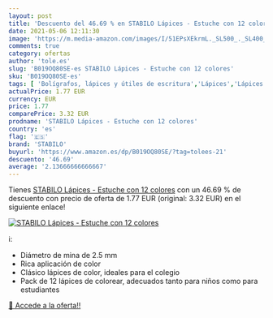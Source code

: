 ```yaml
---
layout: post
title: 'Descuento del 46.69 % en STABILO Lápices - Estuche con 12 colores'
date: 2021-05-06 12:11:30
image: 'https://m.media-amazon.com/images/I/51EPsXEkrmL._SL500_._SL400_.jpg'
comments: true
category: ofertas
author: 'tole.es'
slug: 'B019OQ80SE-es STABILO Lápices - Estuche con 12 colores'
sku: 'B019OQ80SE-es'
tags: [ 'Bolígrafos, lápices y útiles de escritura','Lápices','Lápices de colores para adultos','Oficina y papelería','lápices','stabilo', ]
actualPrice: 1.77 EUR
currency: EUR
price: 1.77
comparePrice: 3.32 EUR
prodname: 'STABILO Lápices - Estuche con 12 colores'
country: 'es'
flag: '🇪🇸'
brand: 'STABILO'
buyurl: 'https://www.amazon.es/dp/B019OQ80SE/?tag=tolees-21'
descuento: '46.69'
average: '2.13666666666667'
---
```


Tienes [STABILO Lápices - Estuche con 12 colores](https://www.amazon.es/dp/B019OQ80SE/?tag=tolees-21) con un 46.69 % de descuento con precio de oferta de 1.77 EUR (original: 3.32 EUR) en el siguiente enlace!

[![STABILO Lápices - Estuche con 12 colores](https://m.media-amazon.com/images/I/51EPsXEkrmL._SL500_._SL400_.jpg)](https://www.amazon.es/dp/B019OQ80SE/?tag=tolees-21)

ℹ️:

- Diámetro de mina de 2.5 mm
- Rica aplicación de color
- Clásico lápices de color, ideales para el colegio
- Pack de 12 lápices de colorear, adecuados tanto para niños como para estudiantes

[🛒 Accede a la oferta!!](https://www.amazon.es/dp/B019OQ80SE/?tag=tolees-21)
